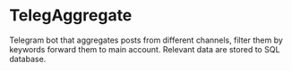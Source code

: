 # TelegAggregate
Telegram bot that aggregates posts from different channels, 
filter them by keywords forward them to main account.
Relevant data are stored to SQL database.
